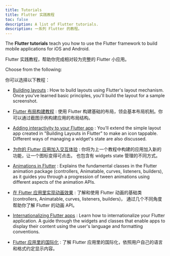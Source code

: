 ```yaml
---
title: Tutorials
title: Flutter 实践教程
toc: false
description: A list of Flutter tutorials.
description: 一系列 Flutter 的教程。
---
```


The **Flutter tutorials** teach you how to use the Flutter framework to
build mobile applications for iOS and Android.

Flutter 实践教程，帮助你完成相对较为完整的 Flutter 小应用。

Choose from the following:

你可以选择以下教程：

* [Building layouts](/docs/development/ui/layout/tutorial)
: How to build layouts using Flutter's layout mechanism. Once you've learned
  basic principles, you'll build the layout for a sample screenshot.

* [Flutter 布局构建教程](/docs/development/ui/layout/tutorial)
  : 使用 Flutter 构建基础的布局，领会基本布局机制。你可以通过截图示例构建应用的布局结构。

* [Adding interactivity to your Flutter app](/docs/development/ui/interactive)
: You'll extend the simple layout app created in
  "Building Layouts in Flutter" to make an icon tappable.
  Different ways of managing a widget's state are also discussed.

* [为你的 Flutter 应用加入交互体验](/docs/development/ui/interactive)
  : 你将为上一个教程中构建的应用加入新的功能，让一个图标变得可点击。
  也包含有 widgets state 管理的不同方式。

* [Animations in Flutter](/docs/development/ui/animations/tutorial)
: Explains the fundamental classes in the Flutter animation package
  (controllers, Animatable, curves, listeners, builders),
  as it guides you through a progression of tween animations using
  different aspects of the animation APIs.

* [在 Flutter 应用里实现动画效果](/docs/development/ui/animations/tutorial)
  : 了解和使用 Flutter 动画的基础类 (controllers, Animatable, curves, listeners, builders)，
  通过几个不同角度帮助你了解 Flutter 的动画 API。

* [Internationalizing Flutter apps](/docs/development/accessibility-and-localization/internationalization)
: Learn how to internationalize your Flutter application. A guide through
  the widgets and classes that enable apps to display their
  content using the user's language and formatting conventions.

* [Flutter 应用里的国际化](/docs/development/accessibility-and-localization/internationalization)
  : 了解 Flutter 应用里的国际化，依照用户自己的语言和格式约定显示内容。
  
